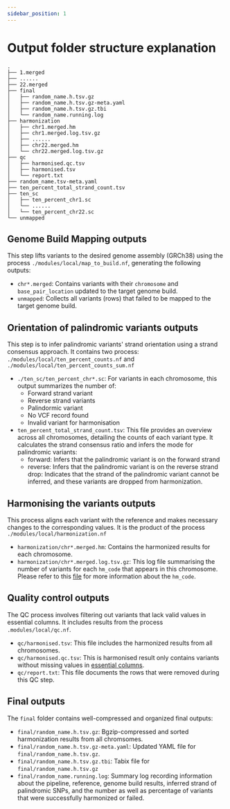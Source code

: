 ```yaml
---
sidebar_position: 1
---
```

# Output folder structure explanation
``` text title="random_name"
.
├── 1.merged
├── ......
├── 22.merged
├── final
│   ├── random_name.h.tsv.gz
│   ├── random_name.h.tsv.gz-meta.yaml
│   ├── random_name.h.tsv.gz.tbi
│   └── random_name.running.log
├── harmonization
│   ├── chr1.merged.hm
│   ├── chr1.merged.log.tsv.gz
│   ├── ......
│   ├── chr22.merged.hm
│   └── chr22.merged.log.tsv.gz
├── qc
│   ├── harmonised.qc.tsv
│   ├── harmonised.tsv
│   └── report.txt
├── random_name.tsv-meta.yaml
├── ten_percent_total_strand_count.tsv
├── ten_sc
│   ├── ten_percent_chr1.sc
│   └── ......
│   └── ten_percent_chr22.sc
└── unmapped
```
## Genome Build Mapping outputs
This step lifts variants to the desired genome assembly (GRCh38) using the process `./modules/local/map_to_build.nf`, generating the following outputs:

- `chr*.merged`: Contains variants with their `chromosome` and `base_pair_location` updated to the target genome build.
- `unmapped`: Collects all variants (rows) that failed to be mapped to the target genome build.

## Orientation of palindromic variants outputs
This step is to infer palindromic variants' strand orientation using a strand consensus approach. It contains two process: `./modules/local/ten_percent_counts.nf` and `./modules/local/ten_percent_counts_sum.nf`
- `./ten_sc/ten_percent_chr*.sc`: For variants in each chromosome, this output summarizes the number of:
     - Forward strand variant
     - Reverse strand variants
     - Palindormic variant
     - No VCF record found
     - Invalid variant for harmonisation
- `ten_percent_total_strand_count.tsv`: This file provides an overview across all chromosomes, detailing the counts of each variant type. It calculates the strand consensus ratio and infers the mode for palindromic variants:
   - forward: Infers that the palindromic variant is on the forward strand
   - reverse: Infers that the palindromic variant is on the reverse strand
   drop: Indicates that the strand of the palindromic variant cannot be inferred, and these variants are dropped from harmonization.

## Harmonising the variants outputs
This process aligns each variant with the reference and makes necessary changes to the corresponding values. It is the product of the process `./modules/local/harmonization.nf`
- `harmonization/chr*.merged.hm`: Contains the harmonized results for each chromosome.
- `harmonization/chr*.merged.log.tsv.gz`: This log file summarising the number of variants for each `hm_code` that appears in this chromosome. Please refer to this [file](../Introduction/Harmonising-the-variants.mdx) for more information about the `hm_code`.

## Quality control outputs
The QC process involves filtering out variants that lack valid values in essential columns. It includes results from the process `.modules/local/qc.nf`.
- `qc/harmonised.tsv`: This file includes the harmonized results from all chromosomes.
- `qc/harmonised.qc.tsv`: This is harmonised result only contains variants without missing values in [essential columns](../Tutorials/Preparing-Input-Files#data-requirement).
- `qc/report.txt`: This file documents the rows that were removed during this QC step.

## Final outputs
The `final` folder contains well-compressed and organized final outputs:
- `final/random_name.h.tsv.gz`: Bgzip-compressed and sorted harmonization results from all chromsomes.
- `final/random_name.h.tsv.gz-meta.yaml`: Updated YAML file for `final/random_name.h.tsv.gz`.
- `final/random_name.h.tsv.gz.tbi`: Tabix file for `final/random_name.h.tsv.gz`
- `final/random_name.running.log`: Summary log recording information about the pipeline, reference, genome build results, inferred strand of palindromic SNPs, and the number as well as percentage of variants that were successfully harmonized or failed.